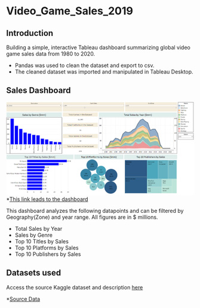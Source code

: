 # Video_Game_Sales_2019

## Introduction

Building a simple, interactive Tableau dashboard summarizing global video game sales data from 1980 to 2020. 

* Pandas was used to clean the dataset and export to csv.
* The cleaned dataset was imported and manipulated in Tableau Desktop. 

## Sales Dashboard

![Dashboard](dashboard_image.png)
*[This link leads to the dashboard](https://public.tableau.com/views/Video_game_sales_16885042311970/Dashboard1?:language=en-US&:display_count=n&:origin=viz_share_link)

This dashboard analyzes the following datapoints and can be filtered by Geography(Zone) and year range. All figures are in $ millions.
* Total Sales by Year 
* Sales by Genre
* Top 10 Titles by Sales
* Top 10 Platforms by Sales
* Top 10 Publishers by Sales


## Datasets used

Access the source Kaggle dataset and description [here](https://www.kaggle.com/datasets/gregorut/videogamesales)

*[Source Data](vgsales.csv)
